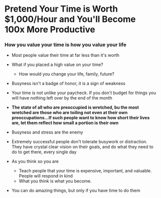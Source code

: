 # Pretend Your Time is Worth $1,000/Hour and You'll Become 100x More Productive

### How you value your time is how you value your life

* Most people value their time at far less than it's worth
* What if you placed a high value on your time?
  * How would you change your life, family, future?
* Busyness isn't a badge of honor, it is a sign of weakness

* Your time is not unlike your paycheck. If you don't budget for things you will have nothing left over by the end of the month
* **The state of all who are preoccupied is wretched, bu the most wretched are those who are toiling not even at their own preoccupations...If such people want to know how short their lives are, let them reflect how small a portion is their own**

* Busyness and stress are the enemy

* Extremely successful people don't tolerate busywork or distraction. They have crystal clear vision on their goals, and do what they need to do to get there, every single day

* As you think so you are
  * Teach people that your time is expensive, important, and valuable. People will respond in kind
  * What you think is what you become. 

* You can do amazing things, but only if you have time to do them